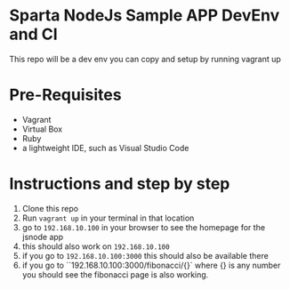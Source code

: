 # Sparta NodeJs Sample APP DevEnv and CI
This repo will be a dev env you can copy and setup by running vagrant up

# Pre-Requisites 
- Vagrant 
- Virtual Box
- Ruby
- a lightweight IDE, such as Visual Studio Code

# Instructions and step by step
1. Clone this repo
2. Run `vagrant up` in your terminal in that location
3. go to `192.168.10.100` in your browser to see the homepage for the jsnode app
4. this should also work on `192.168.10.100`
5. if you go to `192.168.10.100:3000` this should also be available there
6. if you go to ``192.168.10.100:3000/fibonacci/{}` where {} is any number you should see the fibonacci page is also working. 